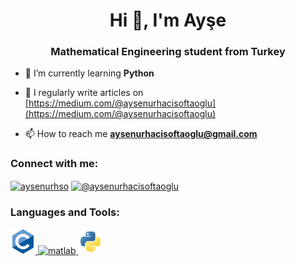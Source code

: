 <h1 align="center">Hi 👋, I'm Ayşe</h1>
<h3 align="center">Mathematical Engineering student from Turkey</h3>

- 🌱 I’m currently learning **Python**

- 📝 I regularly write articles on [https://medium.com/@aysenurhacisoftaoglu](https://medium.com/@aysenurhacisoftaoglu)

- 📫 How to reach me **aysenurhacisoftaoglu@gmail.com**

<h3 align="left">Connect with me:</h3>
<p align="left">
<a href="https://linkedin.com/in/aysenurhso" target="blank"><img align="center" src="https://raw.githubusercontent.com/rahuldkjain/github-profile-readme-generator/master/src/images/icons/Social/linked-in-alt.svg" alt="aysenurhso" height="30" width="40" /></a>
<a href="https://medium.com/@aysenurhacisoftaoglu" target="blank"><img align="center" src="https://raw.githubusercontent.com/rahuldkjain/github-profile-readme-generator/master/src/images/icons/Social/medium.svg" alt="@aysenurhacisoftaoglu" height="30" width="40" /></a>
</p>

<h3 align="left">Languages and Tools:</h3>
<p align="left"> <a href="https://www.cprogramming.com/" target="_blank" rel="noreferrer"> <img src="https://raw.githubusercontent.com/devicons/devicon/master/icons/c/c-original.svg" alt="c" width="40" height="40"/> </a> <a href="https://www.mathworks.com/" target="_blank" rel="noreferrer"> <img src="https://upload.wikimedia.org/wikipedia/commons/2/21/Matlab_Logo.png" alt="matlab" width="40" height="40"/> </a> <a href="https://www.python.org" target="_blank" rel="noreferrer"> <img src="https://raw.githubusercontent.com/devicons/devicon/master/icons/python/python-original.svg" alt="python" width="40" height="40"/> </a> </p>
